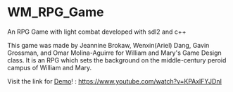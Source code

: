 # WM_RPG_Game
An RPG Game with light combat developed with sdl2 and c++ 

This game was made by Jeannine Brokaw, Wenxin(Ariel) Dang, Gavin Grossman, and Omar Molina-Aguirre for William and Mary's Game Design class. It is an RPG which sets the background on the middle-century peroid campus of William and Mary. 

Visit the link for [Demo](https://www.youtube.com/watch?v=KPAxlFYJDnI)! : https://www.youtube.com/watch?v=KPAxlFYJDnI
